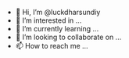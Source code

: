 - 👋 Hi, I’m @luckdharsundiy
- 👀 I’m interested in ...
- 🌱 I’m currently learning ...
- 💞️ I’m looking to collaborate on ...
- 📫 How to reach me ...

<!---
luckdharsundiy/luckdharsundiy is a ✨ special ✨ repository because its `README.md` (this file) appears on your GitHub profile.
You can click the Preview link to take a look at your changes.
--->
